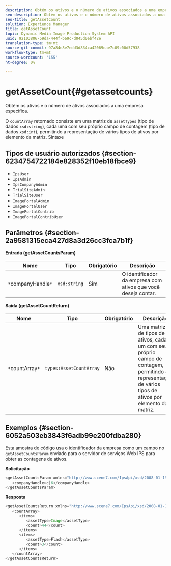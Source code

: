 ```yaml
---
description: Obtém os ativos e o número de ativos associados a uma empresa específica.
seo-description: Obtém os ativos e o número de ativos associados a uma empresa específica.
seo-title: getAssetCount
solution: Experience Manager
title: getAssetCount
topic: Dynamic Media Image Production System API
uuid: 92103806-59da-444f-b69c-d045d0ebf42e
translation-type: tm+mt
source-git-commit: 97a84e8e7edd3d834ca42069eae7c09c00d57938
workflow-type: tm+mt
source-wordcount: '155'
ht-degree: 0%

---
```



# getAssetCount{#getassetcounts}

Obtém os ativos e o número de ativos associados a uma empresa específica.

O `countArray` retornado consiste em uma matriz de `assetTypes` (tipo de dados `xsd:string`), cada uma com seu próprio campo de contagem (tipo de dados `xsd:int`), permitindo a representação de vários tipos de ativos por elemento da matriz.
Sintaxe

## Tipos de usuário autorizados {#section-6234754722184e828352f10eb18fbce9}

* `IpsUser`
* `IpsAdmin`
* `IpsCompanyAdmin`
* `TrialSiteAdmin`
* `TrialSiteUser`
* `ImagePortalAdmin`
* `ImagePortalUser`
* `ImagePortalContrib`
* `ImagePortalContribUser`

## Parâmetros {#section-2a9581315eca427d8a3d26cc3fca7b1f}

**Entrada (getAssetCountsParam)**

| Nome | Tipo | Obrigatório | Descrição |
|---|---|---|---|
| `*`companyHandle`*` | `xsd:string` | Sim | O identificador da empresa com ativos que você deseja contar. |

**Saída (getAssetCountReturn)**

| Nome | Tipo | Obrigatório | Descrição |
|---|---|---|---|
| `*`countArray`*` | `types:AssetCountArray` | Não | Uma matriz de tipos de ativos, cada um com seu próprio campo de contagem, permitindo a representação de vários tipos de ativos por elemento da matriz. |

## Exemplos {#section-6052a503eb3843f6adb99e200fdba280}

Esta amostra de código usa o identificador da empresa como um campo no `getAssetCountsParam` enviado para o servidor de serviços Web IPS para obter as contagens de ativos.

**Solicitação**

```java
<getAssetCountsParam xmlns="http://www.scene7.com/IpsApi/xsd/2008-01-15">
   <companyHandle>c|6</companyHandle>
</getAssetCountsParam>
```

**Resposta**

```java
<getAssetCountsReturn xmlns="http://www.scene7.com/IpsApi/xsd/2008-01-15">
   <countArray>
      <items>
         <assetType>Image</assetType>
         <count>44</count>
      </items>
      <items>
         <assetType>Flash</assetType>
         <count>3</count>
      </items>
   </countArray>
</getAssetCountsReturn>
```

